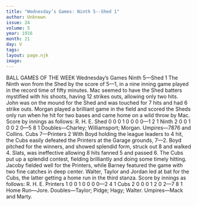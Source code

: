 ```yaml
---
title: "Wednesday’s Games: Ninth 5--Shed 1"
author: Unknown
issue: 24
volume: 5
year: 1916
month: 21
day: V
tags:
layout: page.njk
image:
---
```

BALL GAMES OF THE WEEK      Wednesday’s Games   Ninth 5—Shed 1      The Ninth won from the Shed by the score of 5—1, in a nine inning game played in the record time of fifty minutes.       Mac seemed to have the Shed batters mystified with his shoots, having 12 strikes outs, allowing only two hits.       John was on the mound for the Shed and was touched for 7 hits and had 6 strike outs.       Morgan played a brilliant game in the field and scored the Sheds only run when he hit for two bases and came home on a wild throw by Mac.       Score by innings as follows:      				         R. H. E.   Shed		0 0 0 1 0 0 0 0—1   2   1   Ninth	2 0 0 1 0 0 2 0—5   8   1   Doubles—Charley; Williamsport; Morgan.   Umpires—7876 and Collins.      Cubs 7—Printers 2      With Boyd holding the league leaders to 4 hit, the Cubs easily defeated the Printers at the Garage grounds, 7—2.      Boyd pitched for the winners, and showed splendid form, struck out 8 and walked 4.      Slats, was ineffective allowing 8 hits fanned 5 and passed 6.      The Cubs put up a splendid contest, fielding brilliantly and doing some timely hitting.       Jacoby fielded well for the Printers, while Barney featured the game with two fine catches in deep center.      Walter, Taylor and Jordan led at bat for the Cubs, the latter getting a home run in the third stanza.       Score by innings as follows:   		   				   R. H. E.   Printers	1 0 0 1 0 0 0 0—2  4  1    Cubs		2 0 0 0 1 2 0 2—7  8  1      Home Run—Jore.   Doubles—Taylor; Pidge; Hagy; Walter.   Umpires—Mack and Marty.   




